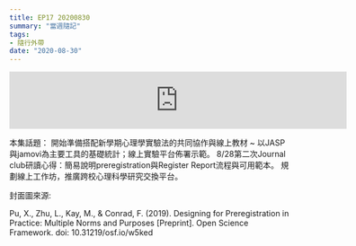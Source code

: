 ```yaml
---
title: EP17 20200830
summary: "當週隨記"
tags:
- 隨行外帶
date: "2020-08-30"
---
```


<iframe src="https://anchor.fm/opensci-cafe/embed/episodes/EP17__20200830-eis9qh/a-a1ptlp" height="102px" width="600px" frameborder="0" scrolling="no"></iframe>

本集話題：
開始準備搭配新學期心理學實驗法的共同協作與線上教材 ~ 以JASP與jamovi為主要工具的基礎統計；線上實驗平台佈署示範。 8/28第二次Journal club研讀心得：簡易說明preregistration與Register Report流程與可用範本。 規劃線上工作坊，推廣跨校心理科學研究交換平台。

封面圖來源:

Pu, X., Zhu, L., Kay, M., & Conrad, F. (2019). Designing for Preregistration in Practice: Multiple Norms and Purposes [Preprint]. Open Science Framework. doi: 10.31219/osf.io/w5ked
